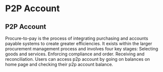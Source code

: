 # P2P Account

## P2P Account

Procure-to-pay is the process of integrating purchasing and accounts payable systems to create greater efficiencies. It exists within the larger procurement management process and involves four key stages: Selecting goods and services. Enforcing compliance and order. Receiving and reconciliation. Users can access p2p account by going on balances on home page and checking their p2p account balance.

